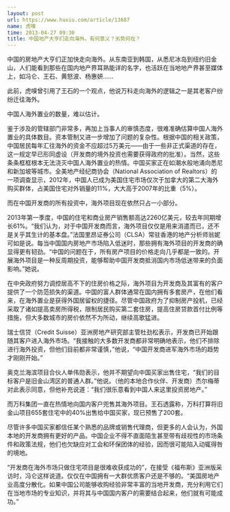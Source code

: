 ```yaml
---
layout: post
url: https://www.huxiu.com/article/13687
name: 虎嗅
time: 2013-04-27 09:30
title: 中国地产大亨们走向海外。有何意义？劣势何在？
---
```

中国的房地产大亨们正加快走向海外。从东南亚到韩国，从悉尼冰岛到纽约旧金山，人们能看到那些在国内地产界耳熟能详的名字，也活跃在当地地产界甚至媒体上，如冯仑、王石、黄怒波、杨惠妍……

此前，虎嗅曾引用了王石的一个观点，他说万科走向海外的逻辑之一是其老客户纷纷迁往海外。

中国人海外置业的数量，难以估计。

鉴于涉及的管辖部门非常多，再加上当事人的审慎态度，很难准确估算中国人海外置业的具体数目。资本管制又进一步增加了问题的复杂性。根据中国的相关政策，中国居民每年汇往海外的资金不应超过5万美元——由于一些非正式渠道的存在，这一规定早已形同虚设（开发商的境外投资也需要获得政府的批准）。当然，这些条条框框根本无法浇灭中国人海外置业的热情。中国买家正在如潮水般地涌向悉尼和新加坡等城市。全美地产经纪商协会（National Association of Realtors）的一项调查显示，2012年，中国人已成为美国住宅市场仅次于加拿大的第二大海外购买群体，占美国住宅对外销量的11%，大大高于2007年的比重（5%）。

而在中国开发商的所有投资中，海外项目现在依然只占一小部分。

2013年第一季度，中国的住宅和商业房产销售额高达2260亿美元，较去年同期增长61%。“我们认为，对于中国开发商而言，海外项目仅仅是用来消遣而已，还不是关乎其生计的基本盘。”法国里昂证券公司（CLSA）常驻香港的地产分析师翁妮可如是说。每当中国国内房地产市场陷入低迷时，那些拥有海外项目的开发商的确显得更有韧劲。“中国的问题在于，所有房产项目的价格走向几乎都是一致的。开展海外项目是一种反周期投资，能够帮助中国开发商抵消国内市场低迷带来的负面影响。”她说。

在中央政府努力调控居高不下的住房价格之际，海外项目为开发商及其富有的客户提供了一个防范损失的渠道。中国的富人群体通常在国内拥有多套房产，在他们看来，在海外置业是获得外国居留权的捷径。尽管中国政府为了抑制房产投机，已经采取了诸如提高卖房所得税，限制居民购买第二套住房，提高住房贷款首付比例等措施，但大多数城市的房价依然不为所动，继续高歌猛进。

瑞士信贷（Credit Suisse）亚洲房地产研究部主管杜劲松表示，开发商已开始跟随其客户进入海外市场。“我接触的大多数开发商都非常明确地表示，他们不排除进行海外投资，但他们目前都非常谨慎，”他说，“中国开发商进军海外市场的趋势才刚刚开始。”

奥克兰海滨项目合伙人单伟勋表示，他并不期望向中国买家出售住宅，“我们的目标客户是旧金山湾区的普通人群。”他说。（他的本地合作伙伴、开发商）杰尔梅蒂对此表示同意，但他补充说道：“我们很乐意看到中国人来这里投资房地产。”

而万科集团一直在热情地向国内客户兜售其海外项目。王石透露称，万科打算将旧金山项目655套住宅中的40%出售给中国买家，现已预售了200套。

尽管许多中国买家都信任某个熟悉的品牌或销售代理商，但更多的人会认为，外国本地的开发商拥有更好的产品。中国企业不得不直面陌生甚至带有歧视性的市场条件和政策法规，他们也欠缺应对工会和环保团体的经验，因而很可能陷入动辄得咎的境地。

“开发商在海外市场只做住宅项目是很难收获成功的”，在接受《福布斯》亚洲版采访时，冯仑这样说道。仅仅在中国拥有一大群优质客户还是不够的。“美国房地产业高度分散化。如果中国公司能够收购经验非常丰富的当地开发商，充分利用它们在当地市场的专业知识，并将其与中国国内客户的需要结合起来，他们就有可能成功。”

